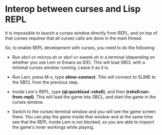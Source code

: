 # Interop between curses and Lisp REPL

It is impossible to launch a curses window directly from REPL, and on top of that curses requires that all curses calls are done in the main thread.

So, to enable REPL development with curses, you need to do the following:

* Run _sbcl-cr-micros.sh_ or _sbcl-cr-swank.sh_ in a terminal (depending on whether you use Lem or Emacs as IDE). This will load SBCL with a minimal curses window running. Leave it as it is.

* Run Lem, press M-x, type **slime-connect**. This will connect to SLIME to the SBCL from the previous step.

* Inside Lem's REPL, type **(ql:quickload :rshell)**, and then **(rshell:run-from-repl)**. This will load the game into SBCL, and start the game in the curses window.

* Switch to the curses terminal window and you will see the game screen there. You can play the game inside that window and at the same time see that the REPL inside Lem is not blocked, so you are able to inspect the game's inner workings while playing.
